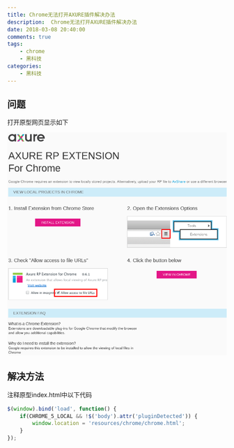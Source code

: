 ```yaml
---
title: Chrome无法打开AXURE插件解决办法
description:  Chrome无法打开AXURE插件解决办法
date: 2018-03-08 20:40:00
comments: true
tags: 
    - chrome
    - 黑科技  
categories:
    - 黑科技
---
```


## 问题
打开原型网页显示如下

![图片](/images/axure.jpg)

## 解决方法
注释原型index.html中以下代码
```js
$(window).bind('load', function() {
    if(CHROME_5_LOCAL && !$('body').attr('pluginDetected')) {
        window.location = 'resources/chrome/chrome.html';
    }
});
```